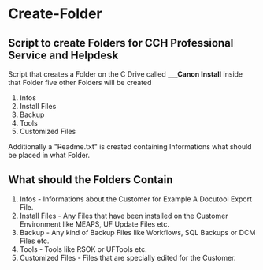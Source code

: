 # Create-Folder
## Script to create Folders for CCH Professional Service and Helpdesk

Script that creates a Folder on the C Drive called **___Canon Install**
inside that Folder five  other Folders will be created

1. Infos
2. Install Files
3. Backup
4. Tools
5. Customized Files

Additionally a "Readme.txt" is created containing Informations what should be placed in what Folder. 

## What should the Folders Contain

1. Infos - Informations about the Customer for Example A Docutool Export File.
2. Install Files - Any Files that have been installed on the Customer Environment like MEAPS, UF Update Files etc.
3. Backup - Any kind of Backup Files like Workflows, SQL Backups or DCM Files etc. 
4. Tools - Tools like RSOK or UFTools etc.
5. Customized Files - Files that are specially edited for the Customer.
